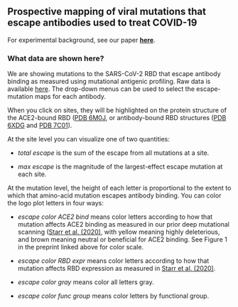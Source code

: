 ## Prospective mapping of viral mutations that escape antibodies used to treat COVID-19

For experimental background, see our paper **[here](https://www.biorxiv.org/content/10.1101/2020.11.30.405472v1)**.

### What data are shown here?
We are showing mutations to the SARS-CoV-2 RBD that escape antibody binding as measured using mutational antigenic profiling. Raw data is available [here](https://github.com/jbloomlab/SARS-CoV-2-RBD_MAP_clinical_Abs/blob/main/results/supp_data/REGN_and_LY-CoV016_raw_data.csv).
The drop-down menus can be used to select the escape-mutation maps for each antibody.

When you click on sites, they will be highlighted on the protein structure of the ACE2-bound RBD ([PDB 6M0J](https://www.rcsb.org/structure/6M0J), or antibody-bound RBD structures ([PDB 6XDG](https://www.rcsb.org/structure/6XDG) and [PDB 7C01](https://www.rcsb.org/structure/7C01)).

At the site level you can visualize one of two quantities:

 - *total escape* is the sum of the escape from all mutations at a site.

 - *max escape* is the magnitude of the largest-effect escape mutation at each site.

At the mutation level, the height of each letter is proportional to the extent to which that amino-acid mutation escapes antibody binding.
You can color the logo plot letters in four ways:

 - *escape color ACE2 bind* means color letters according to how that mutation affects ACE2 binding as measured in our prior deep mutational scanning ([Starr et al. (2020)](https://doi.org/10.1016/j.cell.2020.08.012), with yellow meaning highly deleterious, and brown meaning neutral or beneficial for ACE2 binding. See Figure 1 in the preprint linked above for color scale.
 
 - *escape color RBD expr* means color letters according to how that mutation affects RBD expression as measured in [Starr et al. (2020)](https://doi.org/10.1016/j.cell.2020.08.012).

 - *escape color gray* means color all letters gray.

 - *escape color func group* means color letters by functional group.
